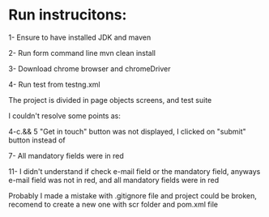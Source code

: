 # Run instrucitons:
1- Ensure to have installed JDK and maven

2- Run form command line mvn clean install

3- Download chrome browser and  chromeDriver

4- Run test from testng.xml

The project is divided in page objects screens, and test suite

I couldn't resolve some points as:

4-c.&& 5 "Get in touch" button was not displayed, I clicked on "submit" button instead of

7- All mandatory fields were in red

11- I didn't understand if check e-mail field or the mandatory field, anyways e-mail field was not
in red, and all mandatory fields were in red

Probably I made a mistake with .gitignore file and project could be broken, recomend to create a new one with
scr folder and pom.xml file